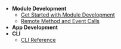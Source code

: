 <!-- * [Home](/) -->
* **Module Development**
  * [Get Started with Module Development](/module-development/readme.md)
  * [Remote Method and Event Calls](/module-development/remote-events.md)
* **App Development**
* **CLI**
  * [CLI Reference](/cli/reference.md)